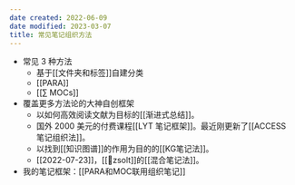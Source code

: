 ```yaml
---
date created: 2022-06-09
date modified: 2023-03-07
title: 常见笔记组织方法
---
```

- 常见 3 种方法
	- 基于[[文件夹和标签]]自建分类
	- [[PARA]]
	- [[∑ MOCs]]
- 覆盖更多方法论的大神自创框架
	- 以如何高效阅读文献为目标的[[渐进式总结]]。
	- 国外 2000 美元的付费课程[[LYT 笔记框架]]。最近刚更新了[[ACCESS 笔记组织法]]。
	- 以找到[[知识图谱]]的作用为目的的[[KG笔记法]]。
	- [[2022-07-23]]，[[🧑zsolt]]的[[混合笔记法]]。
- 我的笔记框架：[[PARA和MOC联用组织笔记]]
